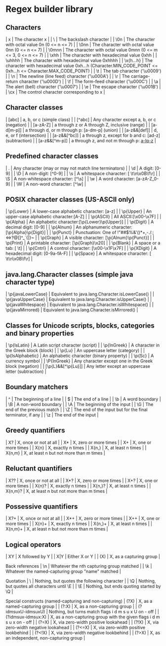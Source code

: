 # Regex builder library

## Characters
| x | The character x |
| \\ | The backslash character |
| \0n | The character with octal value 0n (0 <= n <= 7) |
| \0nn | The character with octal value 0nn (0 <= n <= 7) |
| \0mnn | The character with octal value 0mnn (0 <= m <= 3, 0 <= n <= 7) |
| \xhh | The character with hexadecimal value 0xhh |
| \uhhhh | The character with hexadecimal value 0xhhhh |
| \x{h...h} | The character with hexadecimal value 0xh...h (Character.MIN_CODE_POINT  <= 0xh...h <=  Character.MAX_CODE_POINT) |
| \t | The tab character ('\u0009') |
| \n | The newline (line feed) character ('\u000A') |
| \r | The carriage-return character ('\u000D') |
| \f | The form-feed character ('\u000C') |
| \a | The alert (bell) character ('\u0007') |
| \e | The escape character ('\u001B') |
| \cx | The control character corresponding to x |

## Character classes
| [abc] | a, b, or c (simple class) |
| [^abc] | Any character except a, b, or c (negation) |
| [a-zA-Z] | a through z or A through Z, inclusive (range) |
| [a-d[m-p]] | a through d, or m through p: [a-dm-p] (union) |
| [a-z&&[def]] | d, e, or f (intersection) |
| [a-z&&[^bc]] | a through z, except for b and c: [ad-z] (subtraction) |
| [a-z&&[^m-p]] | a through z, and not m through p: [a-lq-z](subtraction) |

## Predefined character classes
| . | Any character (may or may not match line terminators) |
| \d | A digit: [0-9] |
| \D | A non-digit: [^0-9] |
| \s | A whitespace character: [ \t\n\x0B\f\r] |
| \S | A non-whitespace character: [^\s] |
| \w | A word character: [a-zA-Z_0-9] |
| \W | A non-word character: [^\w] |

## POSIX character classes (US-ASCII only)
| \p{Lower} | A lower-case alphabetic character: [a-z] |
| \p{Upper} | An upper-case alphabetic character:[A-Z] |
| \p{ASCII} | All ASCII:[\x00-\x7F] |
| \p{Alpha} | An alphabetic character:[\p{Lower}\p{Upper}] |
| \p{Digit} | A decimal digit: [0-9] |
| \p{Alnum} | An alphanumeric character:[\p{Alpha}\p{Digit}] |
| \p{Punct} | Punctuation: One of !"##$%&'()*+,-./:;<=>?@[\]^_`{|}~ |
| \p{Graph} | A visible character: [\p{Alnum}\p{Punct}] |
| \p{Print} | A printable character: [\p{Graph}\x20] |
| \p{Blank} | A space or a tab: [ \t] |
| \p{Cntrl} | A control character: [\x00-\x1F\x7F] |
| \p{XDigit} | A hexadecimal digit: [0-9a-fA-F] |
| \p{Space} | A whitespace character: [ \t\n\x0B\f\r] |

## java.lang.Character classes (simple java character type)
| \p{javaLowerCase} | Equivalent to java.lang.Character.isLowerCase() |
| \p{javaUpperCase} | Equivalent to java.lang.Character.isUpperCase() |
| \p{javaWhitespace} | Equivalent to java.lang.Character.isWhitespace() |
| \p{javaMirrored} | Equivalent to java.lang.Character.isMirrored() |

## Classes for Unicode scripts, blocks, categories and binary properties
| \p{IsLatin} | A Latin script character (script) |
| \p{InGreek} | A character in the Greek block (block) |
| \p{Lu} | An uppercase letter (category) |
| \p{IsAlphabetic} | An alphabetic character (binary property) |
| \p{Sc} | A currency symbol |
| \P{InGreek} | Any character except one in the Greek block (negation) |
| [\p{L}&&[^\p{Lu}]]  | Any letter except an uppercase letter (subtraction) |

## Boundary matchers
| ^ | The beginning of a line |
| $ | The end of a line |
| \b | A word boundary |
| \B | A non-word boundary |
| \A | The beginning of the input |
| \G | The end of the previous match |
| \Z | The end of the input but for the final terminator, if any |
| \z | The end of the input |

## Greedy quantifiers
| X? | X, once or not at all |
| X* | X, zero or more times |
| X+ | X, one or more times |
| X{n} | X, exactly n times |
| X{n,} | X, at least n times |
| X{n,m} | X, at least n but not more than m times |

## Reluctant quantifiers
| X?? | X, once or not at all |
| X*? | X, zero or more times |
| X+? | X, one or more times |
| X{n}? | X, exactly n times |
| X{n,}? | X, at least n times |
| X{n,m}? | X, at least n but not more than m times |

## Possessive quantifiers
| X?+ | X, once or not at all |
| X*+ | X, zero or more times |
| X++ | X, one or more times |
| X{n}+ | X, exactly n times |
| X{n,}+ | X, at least n times |
| X{n,m}+ | X, at least n but not more than m times |

## Logical operators
| XY | X followed by Y |
| X|Y | Either X or Y |
| (X) | X, as a capturing group |

Back references
| \n | Whatever the nth capturing group matched |
| \k<name> | Whatever the named-capturing group "name" matched |

Quotation
| \ | Nothing, but quotes the following character |
| \Q | Nothing, but quotes all characters until \E |
| \E | Nothing, but ends quoting started by \Q |

Special constructs (named-capturing and non-capturing)
| (?<name>X) | X, as a named-capturing group |
| (?:X) | X, as a non-capturing group |
| (?idmsuxU-idmsuxU)  | Nothing, but turns match flags i d m s u x U on - off |
| (?idmsux-idmsux:X)   | X, as a non-capturing group with the given flags i d m s u x on - off |
| (?=X) | X, via zero-width positive lookahead |
| (?!X) | X, via zero-width negative lookahead |
| (?<=X) | X, via zero-width positive lookbehind |
| (?<!X) | X, via zero-width negative lookbehind |
| (?>X) | X, as an independent, non-capturing group |